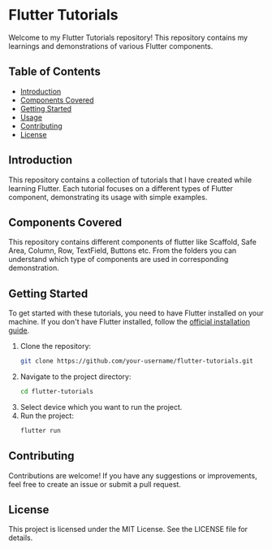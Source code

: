 # Flutter Tutorials

Welcome to my Flutter Tutorials repository! This repository contains my learnings and demonstrations of various Flutter components.

## Table of Contents

- [Introduction](#introduction)
- [Components Covered](#components-covered)
- [Getting Started](#getting-started)
- [Usage](#usage)
- [Contributing](#contributing)
- [License](#license)

## Introduction

This repository contains a collection of tutorials that I have created while learning Flutter. Each tutorial focuses on a different types of Flutter component, demonstrating its usage with simple examples.

## Components Covered

This repository contains different components of flutter like Scaffold, Safe Area, Column, Row, TextField, Buttons etc. From the folders you can understand which type of components are used in corresponding demonstration.

## Getting Started

To get started with these tutorials, you need to have Flutter installed on your machine. If you don't have Flutter installed, follow the [official installation guide](https://flutter.dev/docs/get-started/install).

1. Clone the repository:
   ```sh
   git clone https://github.com/your-username/flutter-tutorials.git
2. Navigate to the project directory:
    ```sh
    cd flutter-tutorials
3. Select device which you want to run the project.
4. Run the project:
    ```sh
    flutter run
## Contributing
Contributions are welcome! If you have any suggestions or improvements, feel free to create an issue or submit a pull request.

## License
This project is licensed under the MIT License. See the LICENSE file for details.